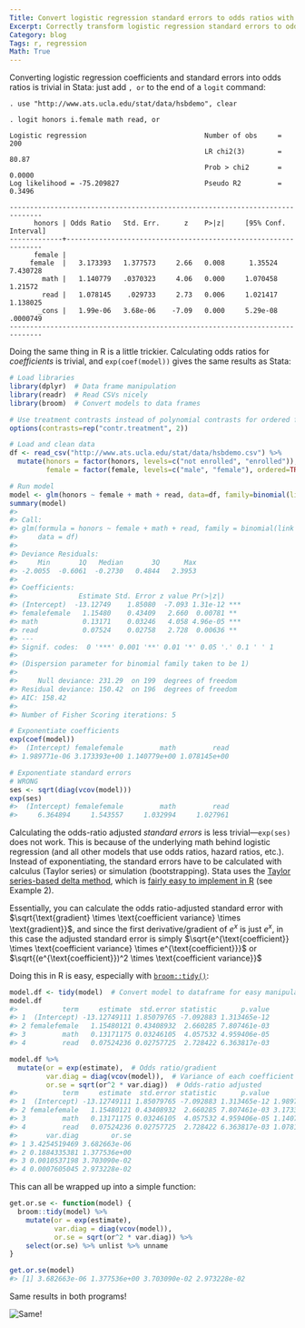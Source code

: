 ```yaml
---
Title: Convert logistic regression standard errors to odds ratios with R
Excerpt: Correctly transform logistic regression standard errors to odds ratios using R
Category: blog
Tags: r, regression
Math: True
---
```


Converting logistic regression coefficients and standard errors into odds ratios is trivial in Stata: just add `, or` to the end of a `logit` command:

~~~
. use "http://www.ats.ucla.edu/stat/data/hsbdemo", clear

. logit honors i.female math read, or

Logistic regression                             Number of obs     =        200
                                                LR chi2(3)        =      80.87
                                                Prob > chi2       =     0.0000
Log likelihood = -75.209827                     Pseudo R2         =     0.3496

------------------------------------------------------------------------------
      honors | Odds Ratio   Std. Err.      z    P>|z|     [95% Conf. Interval]
-------------+----------------------------------------------------------------
      female |
     female  |   3.173393   1.377573     2.66   0.008      1.35524    7.430728
        math |   1.140779   .0370323     4.06   0.000     1.070458     1.21572
        read |   1.078145    .029733     2.73   0.006     1.021417    1.138025
       _cons |   1.99e-06   3.68e-06    -7.09   0.000     5.29e-08    .0000749
------------------------------------------------------------------------------
~~~

Doing the same thing in R is a little trickier. Calculating odds ratios for *coefficients* is trivial, and `exp(coef(model))` gives the same results as Stata:

``` r
# Load libraries
library(dplyr)  # Data frame manipulation
library(readr)  # Read CSVs nicely
library(broom)  # Convert models to data frames

# Use treatment contrasts instead of polynomial contrasts for ordered factors
options(contrasts=rep("contr.treatment", 2))

# Load and clean data
df <- read_csv("http://www.ats.ucla.edu/stat/data/hsbdemo.csv") %>%
  mutate(honors = factor(honors, levels=c("not enrolled", "enrolled")),
         female = factor(female, levels=c("male", "female"), ordered=TRUE))

# Run model
model <- glm(honors ~ female + math + read, data=df, family=binomial(link="logit"))
summary(model)
#> 
#> Call:
#> glm(formula = honors ~ female + math + read, family = binomial(link = "logit"), 
#>     data = df)
#> 
#> Deviance Residuals: 
#>     Min       1Q   Median       3Q      Max  
#> -2.0055  -0.6061  -0.2730   0.4844   2.3953  
#> 
#> Coefficients:
#>               Estimate Std. Error z value Pr(>|z|)    
#> (Intercept)  -13.12749    1.85080  -7.093 1.31e-12 ***
#> femalefemale   1.15480    0.43409   2.660  0.00781 ** 
#> math           0.13171    0.03246   4.058 4.96e-05 ***
#> read           0.07524    0.02758   2.728  0.00636 ** 
#> ---
#> Signif. codes:  0 '***' 0.001 '**' 0.01 '*' 0.05 '.' 0.1 ' ' 1
#> 
#> (Dispersion parameter for binomial family taken to be 1)
#> 
#>     Null deviance: 231.29  on 199  degrees of freedom
#> Residual deviance: 150.42  on 196  degrees of freedom
#> AIC: 158.42
#> 
#> Number of Fisher Scoring iterations: 5

# Exponentiate coefficients
exp(coef(model))
#>  (Intercept) femalefemale         math         read 
#> 1.989771e-06 3.173393e+00 1.140779e+00 1.078145e+00

# Exponentiate standard errors
# WRONG
ses <- sqrt(diag(vcov(model)))
exp(ses)
#>  (Intercept) femalefemale         math         read 
#>     6.364894     1.543557     1.032994     1.027961
```

Calculating the odds-ratio adjusted *standard errors* is less trivial—`exp(ses)` does not work. This is because of the underlying math behind logistic regression (and all other models that use odds ratios, hazard ratios, etc.). Instead of exponentiating, the standard errors have to be calculated with calculus (Taylor series) or simulation (bootstrapping). Stata uses the [Taylor series-based delta method](https://www.stata.com/support/faqs/statistics/delta-rule/), which is [fairly easy to implement in R](http://www.ats.ucla.edu/stat/r/faq/deltamethod.htm) (see Example 2).

Essentially, you can calculate the odds ratio-adjusted standard error with $\sqrt{\text{gradient} \times \text{coefficient variance} \times \text{gradient}}$, and since the first derivative/gradient of $e^x$ is just $e^x$, in this case the adjusted standard error is simply $\sqrt{e^{\text{coefficient}} \times \text{coefficient variance} \times e^{\text{coefficient}}}$ or $\sqrt{(e^{\text{coefficient}})^2 \times \text{coefficient variance}}$

Doing this in R is easy, especially with [`broom::tidy()`](https://github.com/dgrtwo/broom):

``` r
model.df <- tidy(model)  # Convert model to dataframe for easy manipulation
model.df
#>           term     estimate  std.error statistic      p.value
#> 1  (Intercept) -13.12749111 1.85079765 -7.092883 1.313465e-12
#> 2 femalefemale   1.15480121 0.43408932  2.660285 7.807461e-03
#> 3         math   0.13171175 0.03246105  4.057532 4.959406e-05
#> 4         read   0.07524236 0.02757725  2.728422 6.363817e-03

model.df %>% 
  mutate(or = exp(estimate),  # Odds ratio/gradient
         var.diag = diag(vcov(model)),  # Variance of each coefficient
         or.se = sqrt(or^2 * var.diag))  # Odds-ratio adjusted 
#>           term     estimate  std.error statistic      p.value           or
#> 1  (Intercept) -13.12749111 1.85079765 -7.092883 1.313465e-12 1.989771e-06
#> 2 femalefemale   1.15480121 0.43408932  2.660285 7.807461e-03 3.173393e+00
#> 3         math   0.13171175 0.03246105  4.057532 4.959406e-05 1.140779e+00
#> 4         read   0.07524236 0.02757725  2.728422 6.363817e-03 1.078145e+00
#>       var.diag        or.se
#> 1 3.4254519469 3.682663e-06
#> 2 0.1884335381 1.377536e+00
#> 3 0.0010537198 3.703090e-02
#> 4 0.0007605045 2.973228e-02
```

This can all be wrapped up into a simple function:

```r
get.or.se <- function(model) {
  broom::tidy(model) %>% 
    mutate(or = exp(estimate),
           var.diag = diag(vcov(model)),
           or.se = sqrt(or^2 * var.diag)) %>%
    select(or.se) %>% unlist %>% unname
}

get.or.se(model)
#> [1] 3.682663e-06 1.377536e+00 3.703090e-02 2.973228e-02
```

Same results in both programs!

![Same!](/files/images/gifs/same.gif "Same!")
